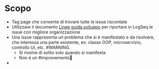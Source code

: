 # Scopo
- Tag page che consente di trovare tutte le issue riscontate
- Utilizzare il documento [Linee guida sviluppo](https://docs.google.com/document/d/1a7bF6bTtYzgwUMKCcsmfhycHUbsjbBHsOpT1MGEvvNg/edit?pli=1#heading=h.qb8anohdadd2) per riportare in LogSeq le issue con migliore organizzazione
- Una issue rappresenta un problema che si é manifestato e da risolvere, che interessa una parte esistente, es: classe OOP, microservizio, controllo UI, etc. #WARNING.
	- Si rivolve di solito solo quando si manifesta
	- Non é un #improvements💪
-